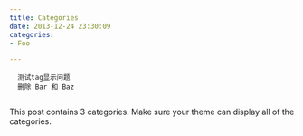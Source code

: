 ```yaml
---
title: Categories
date: 2013-12-24 23:30:09
categories:
- Foo

---
```

```
  测试tag显示问题
  删除 Bar 和 Baz


```
This post contains 3 categories. Make sure your theme can display all of the categories.
